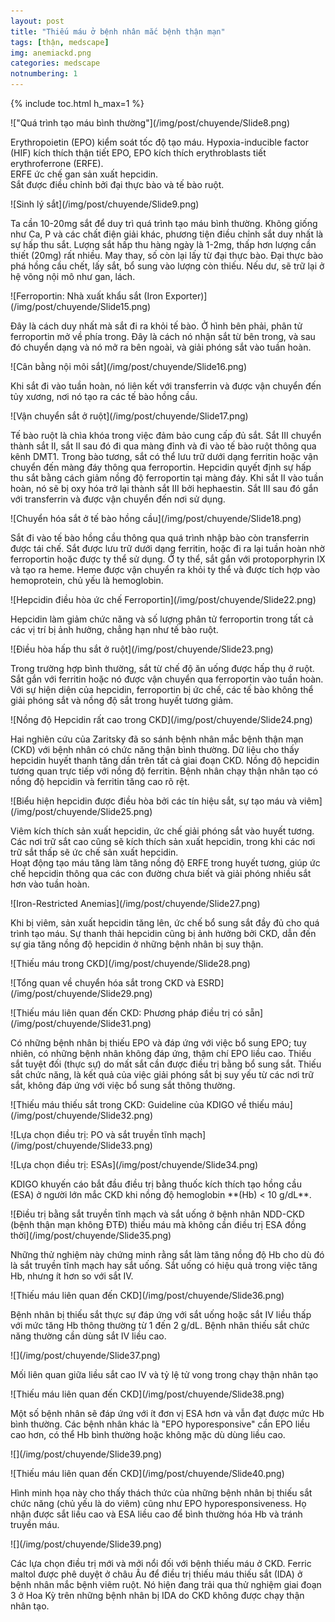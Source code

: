 ```yaml
---
layout: post
title: "Thiếu máu ở bệnh nhân mắc bệnh thận mạn"
tags: [thận, medscape]
img: anemiackd.png
categories: medscape
notnumbering: 1
---
```


{% include toc.html h_max=1 %} 

<div class="row align-items-center img-aside">
<p class="col-md-6" markdown="1">
!["Quá trình tạo máu bình thường"](/img/post/chuyende/Slide8.png)
</p>
<p class="col-md-6" markdown="1">
Erythropoietin (EPO) kiểm soát tốc độ tạo máu. Hypoxia-inducible factor (HIF) kích thích thận tiết EPO, EPO kích thích erythroblasts tiết erythroferrone (ERFE).<br>ERFE ức chế gan sản xuất hepcidin.<br> Sắt được điều chỉnh bởi đại thực bào và tế bào ruột.
</p>
</div>

<div class="row align-items-center img-aside">
<p class="col-md-6" markdown="1">
![Sinh lý sắt](/img/post/chuyende/Slide9.png)
</p>
<p class="col-md-6" markdown="1">
Ta cần 10-20mg sắt để duy trì quá trình tạo máu bình thường. Không giống như Ca, P và các chất điện giải khác, phương tiện điều chỉnh sắt duy nhất là sự hấp thu sắt. Lượng sắt hấp thu hàng ngày là 1-2mg, thấp hơn lượng cần thiết (20mg) rất nhiều. May thay, số còn lại lấy từ đại thực bào. Đại thực bào phá hồng cầu chết, lấy sắt, bổ sung vào lượng còn thiếu. Nếu dư, sẽ trữ lại ở hệ võng nội mô như gan, lách.
</p>
</div>

<div class="row align-items-center img-aside">
<p class="col-md-6" markdown="1">
![Ferroportin: Nhà xuất khẩu sắt (Iron Exporter)](/img/post/chuyende/Slide15.png)
</p>
<p class="col-md-6" markdown="1">
Đây là cách duy nhất mà sắt đi ra khỏi tế bào. Ở hình bên phải, phân tử ferroportin mở về phía trong. Đây là cách nó nhận sắt từ bên trong, và sau đó chuyển dạng và nó mở ra bên ngoài, và giải phóng sắt vào tuần hoàn.
</p>
</div>

<div class="row align-items-center img-aside">
<p class="col-md-6" markdown="1">
![Cân bằng nội môi sắt](/img/post/chuyende/Slide16.png)
</p>
<p class="col-md-6" markdown="1">
Khi sắt đi vào tuần hoàn, nó liên kết với transferrin và được vận chuyển đến tủy xương, nơi nó tạo ra các tế bào hồng cầu.
</p>
</div>

<div class="row align-items-center img-aside">
<p class="col-md-6" markdown="1">
![Vận chuyển sắt ở ruột](/img/post/chuyende/Slide17.png)
</p>
<p class="col-md-6" markdown="1">
Tế bào ruột là chìa khóa trong việc đảm bảo cung cấp đủ sắt. Sắt III chuyển thành sắt II, sắt II sau đó đi qua màng đỉnh và đi vào tế bào ruột thông qua kênh DMT1. Trong bào tương, sắt có thể lưu trữ dưới dạng ferritin hoặc vận chuyển đến màng đáy thông qua ferroportin. Hepcidin quyết định sự hấp thu sắt bằng cách giảm nồng độ ferroportin tại màng đáy. Khi sắt II vào tuần hoàn, nó sẽ bị oxy hóa trở lại thành sắt III bởi hephaestin. Sắt III sau đó gắn với transferrin và được vận chuyển đến nơi sử dụng.
</p>
</div>

<div class="row align-items-center img-aside">
<p class="col-md-6" markdown="1">
![Chuyển hóa sắt ở tế bào hồng cầu](/img/post/chuyende/Slide18.png)
</p>
<p class="col-md-6" markdown="1">
Sắt đi vào tế bào hồng cầu thông qua quá trình nhập bào còn transferrin được tái chế. Sắt được lưu trữ dưới dạng ferritin, hoặc đi ra lại tuần hoàn nhờ ferroportin hoặc được ty thể sử dụng. Ở ty thể, sắt gắn với protoporphyrin IX và tạo ra heme. Heme được vận chuyển ra khỏi ty thể và được tích hợp vào hemoprotein, chủ yếu là hemoglobin.
</p>
</div>

<div class="row align-items-center img-aside">
<p class="col-md-6" markdown="1">
![Hepcidin điều hòa ức chế Ferroportin](/img/post/chuyende/Slide22.png)
</p>
<p class="col-md-6" markdown="1">
Hepcidin làm giảm chức năng và số lượng phân tử ferroportin trong tất cả các vị trí bị ảnh hưởng, chẳng hạn như tế bào ruột.
</p>
</div>

<div class="row align-items-center img-aside">
<p class="col-md-6" markdown="1">
![Điều hòa hấp thu sắt ở ruột](/img/post/chuyende/Slide23.png)
</p>
<p class="col-md-6" markdown="1">
Trong trường hợp bình thường, sắt từ chế độ ăn uống được hấp thụ ở ruột. Sắt gắn với ferritin hoặc nó được vận chuyển qua ferroportin vào tuần hoàn. Với sự hiện diện của hepcidin, ferroportin bị ức chế, các tế bào không thể giải phóng sắt và nồng độ sắt trong huyết tương giảm.
</p>
</div>

<div class="row align-items-center img-aside">
<p class="col-md-6" markdown="1">
![Nồng độ Hepcidin rất cao trong CKD](/img/post/chuyende/Slide24.png)
</p>
<p class="col-md-6" markdown="1">
Hai nghiên cứu của Zaritsky đã so sánh bệnh nhân mắc bệnh thận mạn (CKD) với bệnh nhân có chức năng thận bình thường. Dữ liệu cho thấy hepcidin huyết thanh tăng dần trên tất cả giai đoạn CKD. Nồng độ hepcidin tương quan trực tiếp với nồng độ ferritin. Bệnh nhân chạy thận nhân tạo có nồng độ hepcidin và ferritin tăng cao rõ rệt.
</p>
</div>

<div class="row align-items-center img-aside">
<p class="col-md-6" markdown="1">
![Biểu hiện hepcidin được điều hòa bởi các tín hiệu sắt, sự tạo máu và viêm](/img/post/chuyende/Slide25.png)
</p>
<p class="col-md-6" markdown="1">
Viêm kích thích sản xuất hepcidin, ức chế giải phóng sắt vào huyết tương.<br>Các nơi trữ sắt cao cũng sẽ kích thích sản xuất hepcidin, trong khi các nơi trữ sắt thấp sẽ ức chế sản xuất hepcidin.<br>Hoạt động tạo máu tăng làm tăng nồng độ ERFE trong huyết tương, giúp ức chế hepcidin thông qua các con đường chưa biết và giải phóng nhiều sắt hơn vào tuần hoàn.
</p>
</div>

<div class="row align-items-center img-aside">
<p class="col-md-6" markdown="1">
![Iron-Restricted Anemias](/img/post/chuyende/Slide27.png)
</p>
<p class="col-md-6" markdown="1">
Khi bị viêm, sản xuất hepcidin tăng lên, ức chế bổ sung sắt đầy đủ cho quá trình tạo máu. Sự thanh thải hepcidin cũng bị ảnh hưởng bởi CKD, dẫn đến sự gia tăng nồng độ hepcidin ở những bệnh nhân bị suy thận.
</p>
</div>


<div class="row align-items-center img-aside">
<p class="col-md-6" markdown="1">
![Thiếu máu trong CKD](/img/post/chuyende/Slide28.png)
</p>
<p class="col-md-6" markdown="1">

</p>
</div>

<div class="row align-items-center img-aside">
<p class="col-md-6" markdown="1">
![Tổng quan về chuyển hóa sắt trong CKD và ESRD](/img/post/chuyende/Slide29.png)
</p>
<p class="col-md-6" markdown="1">

</p>
</div>

<div class="row align-items-center img-aside">
<p class="col-md-6" markdown="1">
![Thiếu máu liên quan đến CKD: Phương pháp điều trị có sẵn](/img/post/chuyende/Slide31.png)
</p>
<p class="col-md-6" markdown="1">
Có những bệnh nhân bị thiếu EPO và đáp ứng với việc bổ sung EPO; tuy nhiên, có những bệnh nhân không đáp ứng, thậm chí EPO liều cao. Thiếu sắt tuyệt đối (thực sự) do mất sắt cần được điều trị bằng bổ sung sắt. Thiếu sắt chức năng, là kết quả của việc giải phóng sắt bị suy yếu từ các nơi trữ sắt, không đáp ứng với việc bổ sung sắt thông thường.
</p>
</div>

<div class="row align-items-center img-aside">
<p class="col-md-6" markdown="1">
![Thiếu máu thiếu sắt trong CKD: Guideline của KDIGO về thiếu máu](/img/post/chuyende/Slide32.png)
</p>
<p class="col-md-6" markdown="1">

</p>
</div>

<div class="row align-items-center img-aside">
<p class="col-md-6" markdown="1">
![Lựa chọn điều trị: PO và sắt truyền tĩnh mạch](/img/post/chuyende/Slide33.png)
</p>
<p class="col-md-6" markdown="1">

</p>
</div>

<div class="row align-items-center img-aside">
<p class="col-md-6" markdown="1">
![Lựa chọn điều trị: ESAs](/img/post/chuyende/Slide34.png)
</p>
<p class="col-md-6" markdown="1">
KDIGO khuyến cáo bắt đầu điều trị bằng thuốc kích thích tạo hồng cầu (ESA) ở người lớn mắc CKD khi nồng độ hemoglobin **(Hb) < 10 g/dL**.
</p>
</div>

<div class="row align-items-center img-aside">
<p class="col-md-6" markdown="1">
![Điều trị bằng sắt truyền tĩnh mạch và sắt uống ở bệnh nhân NDD-CKD (bệnh thận mạn không ĐTĐ) thiếu máu mà không cần điều trị ESA đồng thời](/img/post/chuyende/Slide35.png)
</p>
<p class="col-md-6" markdown="1">
Những thử nghiệm này chứng minh rằng sắt làm tăng nồng độ Hb cho dù đó là sắt truyền tĩnh mạch hay sắt uống. Sắt uống có hiệu quả trong việc tăng Hb, nhưng ít hơn so với sắt IV.
</p>
</div>

<div class="row align-items-center img-aside">
<p class="col-md-6" markdown="1">
![Thiếu máu liên quan đến CKD](/img/post/chuyende/Slide36.png)
</p>
<p class="col-md-6" markdown="1">
Bệnh nhân bị thiếu sắt thực sự đáp ứng với sắt uống hoặc sắt IV liều thấp với mức tăng Hb thông thường từ 1 đến 2 g/dL. Bệnh nhân thiếu sắt chức năng thường cần dùng sắt IV liều cao.
</p>
</div>

<div class="row align-items-center img-aside">
<p class="col-md-6" markdown="1">
![](/img/post/chuyende/Slide37.png)
</p>
<p class="col-md-6" markdown="1">
Mối liên quan giữa liều sắt cao IV và tỷ lệ tử vong trong chạy thận nhân tạo
</p>
</div>

<div class="row align-items-center img-aside">
<p class="col-md-6" markdown="1">
![Thiếu máu liên quan đến CKD](/img/post/chuyende/Slide38.png)
</p>
<p class="col-md-6" markdown="1">
Một số bệnh nhân sẽ đáp ứng với ít đơn vị ESA hơn và vẫn đạt được mức Hb bình thường. Các bệnh nhân khác là "EPO hyporesponsive" cần EPO liều cao hơn, có thể Hb bình thường hoặc không mặc dù dùng liều cao.
</p>
</div>

<div class="row align-items-center img-aside">
<p class="col-md-6" markdown="1">
![](/img/post/chuyende/Slide39.png)
</p>
<p class="col-md-6" markdown="1">

</p>
</div>

<div class="row align-items-center img-aside">
<p class="col-md-6" markdown="1">
![Thiếu máu liên quan đến CKD](/img/post/chuyende/Slide40.png)
</p>
<p class="col-md-6" markdown="1">
Hình minh họa này cho thấy thách thức của những bệnh nhân bị thiếu sắt chức năng (chủ yếu là do viêm) cũng như EPO hyporesponsiveness. Họ nhận được sắt liều cao và ESA liều cao để bình thường hóa Hb và tránh truyền máu.
</p>
</div>

<div class="row align-items-center img-aside">
<p class="col-md-6" markdown="1">
![](/img/post/chuyende/Slide39.png)
</p>
<p class="col-md-6" markdown="1">
Các lựa chọn điều trị mới và mới nổi đối với bệnh thiếu máu ở CKD. Ferric maltol được phê duyệt ở châu Âu để điều trị thiếu máu thiếu sắt (IDA) ở bệnh nhân mắc bệnh viêm ruột. Nó hiện đang trải qua thử nghiệm giai đoạn 3 ở Hoa Kỳ trên những bệnh nhân bị IDA do CKD không được chạy thận nhân tạo.
</p>
</div>